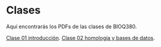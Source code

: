 # Clases
Aquí encontrarás los PDFs de las clases de BIOQ380. 

[Clase 01 introducción](https://github.com/BIOQ380/Clases/raw/master/clase01.pdf). 
[Clase 02 homología y bases de datos](https://github.com/BIOQ380/Clases/raw/master/clase02.pdf). 


